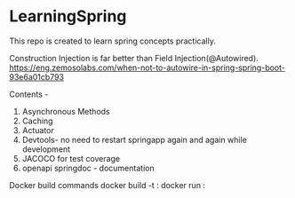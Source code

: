 # LearningSpring
This repo is created to learn spring concepts practically.

Construction Injection is far better than Field Injection(@Autowired). https://eng.zemosolabs.com/when-not-to-autowire-in-spring-spring-boot-93e6a01cb793

Contents -
1. Asynchronous Methods
2. Caching
3. Actuator
4. Devtools- no need to restart springapp again and again while development
5. JACOCO for test coverage
6. openapi springdoc - documentation

Docker build commands
docker build -t <imageName>:<tag> <dockerfilePath>
docker run <imageName>:<tag>
